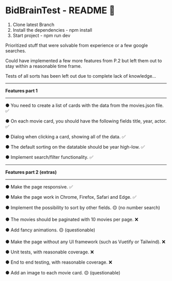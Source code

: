 # BidBrainTest - README 📑

1. Clone latest Branch
2. Install the dependencies - npm install
3. Start project - npm run dev

Prioritized stuff that were solvable from experience or a few google searches.

Could have implemented a few more features from P.2 but left them out to stay within a reasonable time frame.

Tests of all sorts has been left out due to complete lack of knowledge...
_____________________________________________

**Features part 1**
_____________________________

● You need to create a list of cards with the data from the movies.json file. ✅

● On each movie card, you should have the following fields title, year, actor. ✅

● Dialog when clicking a card, showing all of the data. ✅

● The default sorting on the datatable should be year high-low. ✅

● Implement search/filter functionality. ✅

_____________________________

**Features part 2 (extras)**
_____________________________

● Make the page responsive. ✅

● Make the page work in Chrome, Firefox, Safari and Edge. ✅

● Implement the possibility to sort by other fields. 🟡 (no number search)

● The movies should be paginated with 10 movies per page. ❌

● Add fancy animations. 🟡 (questionable)

● Make the page without any UI framework (such as Vuetify or Tailwind). ❌

● Unit tests, with reasonable coverage. ❌

● End to end testing, with reasonable coverage. ❌

● Add an image to each movie card. 🟡 (questionable)
